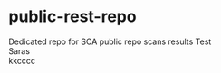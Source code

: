 # public-rest-repo  
Dedicated repo for SCA public repo scans results
Test  
Saras     
kkcccc
  
 
